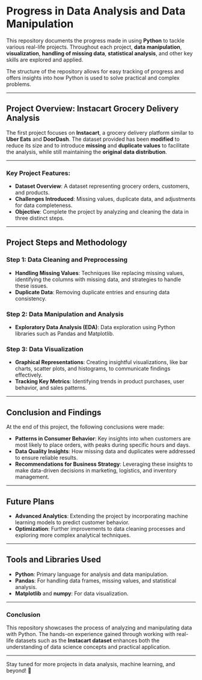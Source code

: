 # Progress in Data Analysis and Data Manipulation

This repository documents the progress made in using **Python** to tackle various real-life projects. Throughout each project, **data manipulation**, **visualization**, **handling of missing data**, **statistical analysis**, and other key skills are explored and applied.

The structure of the repository allows for easy tracking of progress and offers insights into how Python is used to solve practical and complex problems.

---

## Project Overview: **Instacart Grocery Delivery Analysis**

The first project focuses on **Instacart**, a grocery delivery platform similar to **Uber Eats** and **DoorDash**. The dataset provided has been **modified** to reduce its size and to introduce **missing** and **duplicate values** to facilitate the analysis, while still maintaining the **original data distribution**.

---

### Key Project Features:

- **Dataset Overview**: A dataset representing grocery orders, customers, and products.
- **Challenges Introduced**: Missing values, duplicate data, and adjustments for data completeness.
- **Objective**: Complete the project by analyzing and cleaning the data in three distinct steps.

---

## Project Steps and Methodology

### Step 1: **Data Cleaning and Preprocessing**

- **Handling Missing Values**: Techniques like replacing missing values, identifying the columns with missing data, and strategies to handle these issues.
- **Duplicate Data**: Removing duplicate entries and ensuring data consistency.

### Step 2: **Data Manipulation and Analysis**

- **Exploratory Data Analysis (EDA)**: Data exploration using Python libraries such as Pandas and Matplotlib.

### Step 3: **Data Visualization**

- **Graphical Representations**: Creating insightful visualizations, like bar charts, scatter plots, and histograms, to communicate findings effectively.
- **Tracking Key Metrics**: Identifying trends in product purchases, user behavior, and sales patterns.

---

## Conclusion and Findings

At the end of this project, the following conclusions were made:

- **Patterns in Consumer Behavior**: Key insights into when customers are most likely to place orders, with peaks during specific hours and days.
- **Data Quality Insights**: How missing data and duplicates were addressed to ensure reliable results.
- **Recommendations for Business Strategy**: Leveraging these insights to make data-driven decisions in marketing, logistics, and inventory management.

---

## Future Plans

- **Advanced Analytics**: Extending the project by incorporating machine learning models to predict customer behavior.
- **Optimization**: Further improvements to data cleaning processes and exploring more complex analytical techniques.

---

## Tools and Libraries Used

- **Python**: Primary language for analysis and data manipulation.
- **Pandas**: For handling data frames, missing values, and statistical analysis.
- **Matplotlib** and **numpy**: For data visualization.

---

### Conclusion

This repository showcases the process of analyzing and manipulating data with Python. The hands-on experience gained through working with real-life datasets such as the **Instacart dataset** enhances both the understanding of data science concepts and practical application.

---

Stay tuned for more projects in data analysis, machine learning, and beyond! 🚀